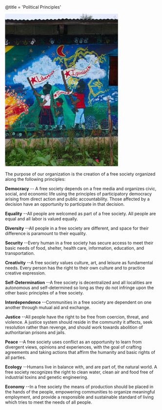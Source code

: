 @title = 'Political Principles'

<p class="pull-right"><img src="page10-1038-full_large.jpg" alt="principles"></p>

The purpose of our organization is the creation of a free society organized along the following principles:

**Democracy** -- A free society depends on a free media and organizes civic, social, and economic life using the principles of participatory democracy arising from direct action and public accountability. Those affected by a decision have an opportunity to participate in that decision.

**Equality** --All people are welcomed as part of a free society. All people are equal and all labor is valued equally.

**Diversity** --All people in a free society are different, and space for their difference is paramount to their equality.

**Security** --Every human in a free society has secure access to meet their basic needs of food, shelter, health care, information, education, and transportation.

**Creativity** --A free society values culture, art, and leisure as fundamental needs. Every person has the right to their own culture and to practice creative expression.

**Self-Determination** --A free society is decentralized and all localities are autonomous and self-determined so long as they do not infringe upon the other basic principles of a free society.

**Interdependence** --Communities in a free society are dependent on one another through mutual aid and exchange.

**Justice** --All people have the right to be free from coercion, threat, and violence. A justice system should reside in the community it affects, seek resolution rather than revenge, and should work towards abolition of authoritarian prisons and jails.

**Peace** --A free society uses conflict as an opportunity to learn from divergent views, opinions and experiences, with the goal of crafting agreements and taking actions that affirm the humanity and basic rights of all parties.

**Ecology** --Humans live in balance with, and are part of, the natural world. A free society recognizes the right to clean water, clean air and food free of industrial toxins and genetic engineering.

**Economy** --In a free society the means of production should be placed in the hands of the people, empowering communities to organize meaningful employment, and provide a responsible and sustainable standard of living which tries to meet the needs of all people.